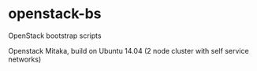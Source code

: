 # openstack-bs
OpenStack bootstrap scripts

Openstack Mitaka, build on Ubuntu 14.04
(2 node cluster with self service networks)
